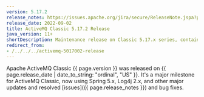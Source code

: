 ```yaml
---
version: 5.17.2
release_notes: https://issues.apache.org/jira/secure/ReleaseNote.jspa?projectId=12311210&version=12351602
release_date: 2022-09-02
title: ActiveMQ Classic 5.17.2 Release
java_version: 11+
shortDescription: Maintenance release on Classic 5.17.x series, containing Spring 5.3.22, Log4J 2.18.0, and a lot of other changes.
redirect_from:
- /../../../activemq-5017002-release
---
```

Apache ActiveMQ Classic {{ page.version }} was released on {{ page.release_date | date_to_string: "ordinal", "US" }}. It's a major milestone for ActiveMQ Classic, now using Spring 5.x, Log4j 2.x, and other major updates and resolved [issues]({{ page.release_notes }}) and bug fixes.
